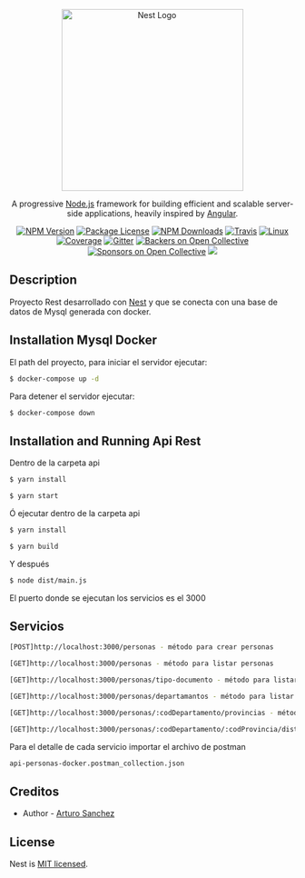 <p align="center">
  <a href="http://nestjs.com/" target="blank"><img src="https://nestjs.com/img/logo_text.svg" width="320" alt="Nest Logo" /></a>
</p>

[travis-image]: https://api.travis-ci.org/nestjs/nest.svg?branch=master
[travis-url]: https://travis-ci.org/nestjs/nest
[linux-image]: https://img.shields.io/travis/nestjs/nest/master.svg?label=linux
[linux-url]: https://travis-ci.org/nestjs/nest
  
  <p align="center">A progressive <a href="http://nodejs.org" target="blank">Node.js</a> framework for building efficient and scalable server-side applications, heavily inspired by <a href="https://angular.io" target="blank">Angular</a>.</p>
    <p align="center">
<a href="https://www.npmjs.com/~nestjscore"><img src="https://img.shields.io/npm/v/@nestjs/core.svg" alt="NPM Version" /></a>
<a href="https://www.npmjs.com/~nestjscore"><img src="https://img.shields.io/npm/l/@nestjs/core.svg" alt="Package License" /></a>
<a href="https://www.npmjs.com/~nestjscore"><img src="https://img.shields.io/npm/dm/@nestjs/core.svg" alt="NPM Downloads" /></a>
<a href="https://travis-ci.org/nestjs/nest"><img src="https://api.travis-ci.org/nestjs/nest.svg?branch=master" alt="Travis" /></a>
<a href="https://travis-ci.org/nestjs/nest"><img src="https://img.shields.io/travis/nestjs/nest/master.svg?label=linux" alt="Linux" /></a>
<a href="https://coveralls.io/github/nestjs/nest?branch=master"><img src="https://coveralls.io/repos/github/nestjs/nest/badge.svg?branch=master#5" alt="Coverage" /></a>
<a href="https://gitter.im/nestjs/nestjs?utm_source=badge&utm_medium=badge&utm_campaign=pr-badge&utm_content=body_badge"><img src="https://badges.gitter.im/nestjs/nestjs.svg" alt="Gitter" /></a>
<a href="https://opencollective.com/nest#backer"><img src="https://opencollective.com/nest/backers/badge.svg" alt="Backers on Open Collective" /></a>
<a href="https://opencollective.com/nest#sponsor"><img src="https://opencollective.com/nest/sponsors/badge.svg" alt="Sponsors on Open Collective" /></a>
  <a href="https://paypal.me/kamilmysliwiec"><img src="https://img.shields.io/badge/Donate-PayPal-dc3d53.svg"/></a>

</p>


## Description

Proyecto Rest desarrollado con [Nest](https://github.com/nestjs/nest) y que se conecta con una base de datos de Mysql generada con docker.

## Installation Mysql Docker
El path del proyecto, para iniciar el servidor ejecutar:
```bash
$ docker-compose up -d
```
Para detener el servidor ejecutar:
```bash
$ docker-compose down
```

## Installation and Running Api Rest
Dentro de la carpeta api
```bash
$ yarn install
```
```bash
$ yarn start
```
Ó ejecutar dentro de la carpeta api
```bash
$ yarn install
```
```bash
$ yarn build
```
Y después
```bash
$ node dist/main.js
```
El puerto donde se ejecutan los servicios es el 3000

## Servicios

```bash
[POST]http://localhost:3000/personas - método para crear personas
```
```bash
[GET]http://localhost:3000/personas - método para listar personas
```
```bash
[GET]http://localhost:3000/personas/tipo-documento - método para listar tipos de documento
```
```bash
[GET]http://localhost:3000/personas/departamantos - método para listar los departamentos del Perú.
```
```bash
[GET]http://localhost:3000/personas/:codDepartamento/provincias - método para listar las provincias de un departamento.
```
```bash
[GET]http://localhost:3000/personas/:codDepartamento/:codProvincia/distritos - método para listar los distritos de una provincia.
```
Para el detalle de cada servicio importar el archivo de postman
```bash
api-personas-docker.postman_collection.json
```

## Creditos

- Author - [Arturo Sanchez](asanchez.sys@gmail.com)


## License

  Nest is [MIT licensed](LICENSE).
